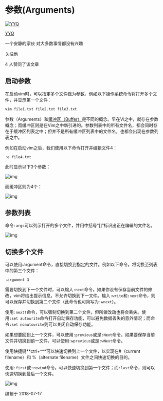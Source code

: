 



# 参数(Arguments)

[![YYQ](https://pic3.zhimg.com/v2-c4432de041354a82800b86e53483c9c7_xs.jpg?source=172ae18b)](https://www.zhihu.com/people/anthony.yuan)

[YYQ](https://www.zhihu.com/people/anthony.yuan)

一个安静的家伙 对大多数事情都没有兴趣

关注他

4 人赞同了该文章

## **启动参数**

在启动vim时，可以指定多个文件做为参数，例如以下操作系统命令将打开多个文件，并显示第一个文件：

```bash
vim file1.txt file2.txt file3.txt
```

参数（Arguments）和[缓冲区（Buffer）](https://link.zhihu.com/?target=http%3A//yyq123.github.io/learn-vim/learn-vi-13-MultiBuffers.html)是不同的概念。早在Vi之中，就存在参数概念；而缓冲区则是在Vim之中新引进的。参数列表中的所有文件名，都会同时存在于缓冲区列表之中；但并不是所有缓冲区列表中的文件名，也都会出现在参数列表之中。

例如在启动vim之后，我们使用以下命令打开并编辑文件4：

```vim
:e file4.txt
```

此时显示以下3个参数：



![img](https://pic1.zhimg.com/80/v2-da8b1caf4dd140c20b11a754ae943f08_720w.jpg)



而缓冲区则为4个：



![img](https://pic4.zhimg.com/80/v2-7788255483bc99f838fd636eb8e08b47_720w.jpg)



## **参数列表**

命令`:args`可以列示打开的多个文件，并用中括号“[]”标识出正在编辑的文件名。

![img](https://pic4.zhimg.com/80/v2-45c2ccc1f3ff9f428705cb51bf6cc34b_720w.jpg)

## **切换多个文件**

可以使用:argument命令，直接切换到指定的文件。例如以下命令，将切换至列表中的第三个文件：

```vim
:argument 3
```

需要切换到下一个文件时，可以输入`:next`命令，如果你没有保存当前文件的修改，vim将给出提示信息，不允许切换到下一文件。输入`:write`和`:next`命令，则可以保存并切换到第二个文件（此命令也可简写为`:wnext`）。

使用`:next!`命令，可以强制切换到第二个文件，但所做改动也将会丢失。使用`:set autowrite`命令打开自动保存功能，可以避免数据丢失的意外情况；而命令`:set noautowrite`则可以关闭自动保存功能。

如果想要回到上一个文件，可以使用`:previous`或是`:Next`命令。如果要保存当前文件并切换到前一文件，可以使用`:wprevious`或是`:wNext`命令。

使用快捷键**ctrl+^**可以快速切换到上一个文件，以实现在#（current filename）和 %（alternate filename）文件之间快速切换的目的。

使用`:first`或`:rewind`命令，可以快速切换到第一个文件；而`:last`命令，则可以快速切换到最后一个文件。

![img](https://pic2.zhimg.com/80/v2-4949add0c262de9bb2dd63ff029e3de1_720w.jpg)



编辑于 2018-07-17